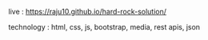 live : https://raju10.github.io/hard-rock-solution/

technology : html, css, js, bootstrap, media, rest apis, json

